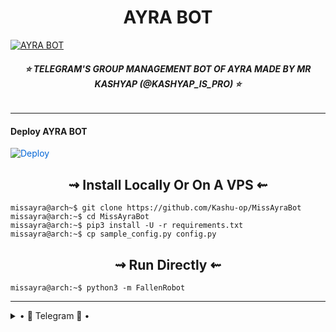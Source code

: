 
<h1 align="center">
<b> AYRA BOT </b>
</h1>

[![AYRA BOT](https://te.legra.ph/file/9f45226e80933720bc7cc.jpg)](https://github.com/Kashu-op/MissAyraBot)

<h6 align="center">
  <b>⭐‌ TELEGRAM'S GROUP MANAGEMENT BOT OF AYRA MADE BY MR KASHYAP (@KASHYAP_IS_PRO) ⭐‌</b>
</h6>

---------

<h4> Deploy AYRA BOT </h4>


<a href="https://heroku.com/deploy/" rel="nofollow" style="background-color: initial; box-sizing: border-box; color: #0366d6; text-decoration-line: none;"><img alt="Deploy" data-canonical-src="https://www.herokucdn.com/deploy/button.svg" src="https://camo.githubusercontent.com/83b0e95b38892b49184e07ad572c94c8038323fb/68747470733a2f2f7777772e6865726f6b7563646e2e636f6d2f6465706c6f792f627574746f6e2e737667" style="border-style: none; box-sizing: initial; max-width: 100%;" /></a></div>

<h2 align="center"> 
⇝ Install Locally Or On A VPS ⇜
</h2>

```console
missayra@arch~$ git clone https://github.com/Kashu-op/MissAyraBot
missayra@arch:~$ cd MissAyraBot
missayra@arch:~$ pip3 install -U -r requirements.txt
missayra@arch:~$ cp sample_config.py config.py
```
<h2 align="center"> 
   ⇝ Run Directly ⇜
</h2>

```console
missayra@arch:~$ python3 -m FallenRobot
```
-----------

<details>

  <summary> • 🏪 Telegram 🏪 • </summary>

---------

- [![Telegram Group](https://img.shields.io/badge/Telegram-Group-brightgreen)](https://t.me/hDfamaily)
- [![Telegram Channel](https://img.shields.io/badge/Telegram-Channel-brightgreen)](https://t.me/HDNETWORKOP)

